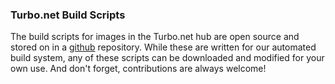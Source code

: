 ### Turbo.net Build Scripts

The build scripts for images in the Turbo.net hub are open source and stored on in a [github](https://github.com/turboapps/turbome) repository. While these are written for our automated build system, any of these scripts can be downloaded and modified for your own use. And don't forget, contributions are always welcome!

